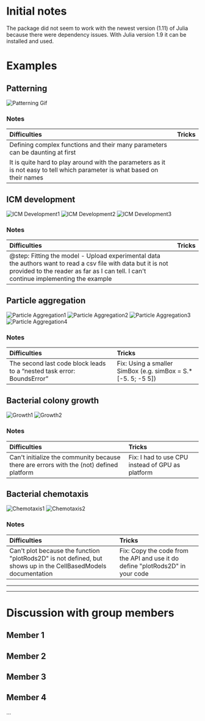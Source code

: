 # Initial notes
The package did not seem to work with the newest version (1.11) of Julia because there were dependency issues. With Julia version 1.9 it can be installed and used.


# Examples
## Patterning
![Patterning Gif](https://github.com/MarkoKorb/CellBasedModelsF1/blob/master/results/patterning_example.gif)

### Notes
| Difficulties | Tricks |
| :----------- | :----- |
| Defining complex functions and their many parameters can be daunting at first |  |
| It is quite hard to play around with the parameters as it is not easy to tell which parameter is what based on their names |  |

## ICM development
![ICM Development1](https://github.com/MarkoKorb/CellBasedModelsF1/blob/master/results/icm_development_example.png)
![ICM Development2](https://github.com/MarkoKorb/CellBasedModelsF1/blob/master/results/icm_development_proportions.png)
![ICM Development3](https://github.com/MarkoKorb/CellBasedModelsF1/blob/master/results/icm_development_statistics.png)

### Notes
| Difficulties | Tricks |
| :----------- | :----- |
| @step: Fitting the model - Upload experimental data the authors want to read a csv file with data but it is not provided to the reader as far as I can tell. I can't continue implementing the example |  |

## Particle aggregation
![Particle Aggregation1](https://github.com/MarkoKorb/CellBasedModelsF1/blob/master/results/particle_aggregation_repulsion_agents_example.png)
![Particle Aggregation2](https://github.com/MarkoKorb/CellBasedModelsF1/blob/master/results/particle_aggregation_repulsion_boundaries_example.png)
![Particle Aggregation3](https://github.com/MarkoKorb/CellBasedModelsF1/blob/master/results/particle_aggregation_repulsion_diffusion_example.png)
![Particle Aggregation4](https://github.com/MarkoKorb/CellBasedModelsF1/blob/master/results/particle_aggregation_repulsion_statistics.png)

### Notes
| Difficulties | Tricks |
| :----------- | :----- |
| The second last code block leads to a “nested task error: BoundsError” | Fix: Using a smaller SimBox (e.g. simBox = S.*[-5. 5; -5 5]) |

## Bacterial colony growth
![Growth1](https://github.com/MarkoKorb/CellBasedModelsF1/blob/master/results/bacterial_colony_growth_two_bacterias_example.png)
![Growth2](https://github.com/MarkoKorb/CellBasedModelsF1/blob/master/results/bacterial_colony_growth_growth_example.png)

### Notes
| Difficulties | Tricks |
| :----------- | :----- |
| Can't initialize the community because there are errors with the (not) defined platform | Fix: I had to use CPU instead of GPU as platform |

## Bacterial chemotaxis
![Chemotaxis1](https://github.com/MarkoKorb/CellBasedModelsF1/blob/master/results/bacterial_chemotaxis_example.png)
![Chemotaxis2](https://github.com/MarkoKorb/CellBasedModelsF1/blob/master/results/bacterial_chemotaxis_statistics.png)

### Notes
| Difficulties | Tricks |
| :----------- | :----- |
| Can't plot because the function "plotRods2D" is not defined, but shows up in the CellBasedModels documentation | Fix: Copy the code from the API and use it do define "plotRods2D" in your code |

---
---

# Discussion with group members
## Member 1


## Member 2


## Member 3


## Member 4
...
